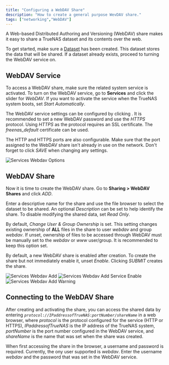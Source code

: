 ```yaml
---
title: "Configuring a WebDAV Share"
description: "How to create a general purpose WevDAV share."
tags: ["networking","WebDAV"]
---
```


A Web-based Distributed Authoring and Versioning (WebDAV) share makes it easy to share a TrueNAS dataset and its contents over the web.

To get started, make sure a [Dataset](/CORE/Storage/datasets/) has been created. This dataset stores the data that will be shared. If a dataset already exists, proceed to turning the WebDAV service on.

## WebDAV Service

To access a WebDAV share, make sure the related system service is activated.
To turn on the WebDAV service, go to **Services** and click the slider for *WebDAV*. If you want to activate the service when the TrueNAS system boots, set *Start Automatically*.

The WebDAV service settings can be configured by clicking <i class="fas fa-pen" aria-hidden="true" title="Pen"></i>. It is recommended to set a new WebDAV password and use the *HTTPS* protocol. Using *HTTPS* as the protocol requires an SSL certificate. The *freenas_default* certificate can be used.

The HTTP and HTTPS ports are also configurable.
Make sure that the port assigned to the WebDAV share isn't already in use on the network.
Don't forget to click *SAVE* when changing any settings.

![Services Webdav Options](/images/CORE/12.0/ServicesWebdavOptions.png "Services Webdav Options")

## WebDAV Share

Now it is time to create the WebDAV share. Go to **Sharing > WebDAV Shares** and click *ADD*.

Enter a descriptive name for the share and use the file browser to select the dataset to be shared. An optional *Description* can be set to help identify the share. To disable modifying the shared data, set *Read Only*.

By default, *Change User & Group Ownership* is set. This setting changes existing ownership of **ALL** files in the share to user *webdav* and group *webdav*. If unset, ownership of files to be accessed through WebDAV must be manually set to the *webdav* or *www* user/group. It is recommended to keep this option set.

By default, a new WebDAV share is enabled after creation. To create the share but not immediately enable it, unset *Enable*.
Clicking *SUBMIT* creates the share.

![Services Webdav Add](/images/CORE/12.0/SharingWebdavAdd.png "Services Webdav Add")
![Services Webdav Add Service Enable](/images/CORE/12.0/SharingWebdavAddServiceEnable.png "Services Webdav Add Service Enable")
![Services Webdav Add Warning](/images/CORE/12.0/ServicesWebdavAddWarning.png "Services Webdav Add Warning")

## Connecting to the WebDAV Share

After creating and activating the share, you can access the shared data by entering <code><i>protocol</i>://<i>IPaddressofTrueNAS</i>:<i>portNumber</i>/<i>shareName</i></code> in a web browser, where *protocol* is the protocol configured for the service (HTTP or HTTPS), *IPaddressofTrueNAS* is the IP address of the TrueNAS system, *portNumber* is the port number configured in the WebDAV service, and *shareName* is the name that was set when the share was created.

When first accessing the share in the browser, a username and password is required. Currently, the ony user supported is *webdav*. Enter the username *webdav* and the password that was set in the WebDAV service.
